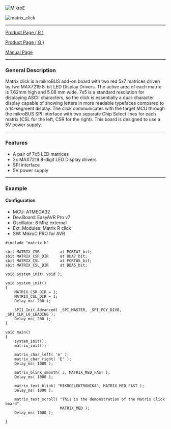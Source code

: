 ![MikroE](http://www.mikroe.com/img/designs/beta/logo_small.png)

![matrix_click](http://cdn.mikroe.com/img/click/matrix-r/matrix-r-click.png)

---
[Product Page ( R ) ](http://www.mikroe.com/click/matrix-r/)

[Product Page ( G ) ](http://www.mikroe.com/click/matrix-g/)

[Manual Page](http://docs.mikroe.com/Matrix_click)

---

### General Description

Matrix click is a mikroBUS add-on board with two red 5x7 matrices driven by two MAX7219 8-bit LED Display Drivers. The active area of each matrix is 7.62mm high and 5.08 mm wide. 7x5 is a standard resolution for displaying ASCII characters, so the click is essentially a dual-character display capable of showing letters in more readable typefaces compared to a 14-segment display. The click communicates with the target MCU through the mikroBUS SPI interface with two separate Chip Select lines for each matrix (CSL for the left, CSR for the right). This board is designed to use a 5V power supply.

---

### Features

- A pair of 7x5 LED matrices
- 2x MAX7219 8-digit LED Display drivers
- SPI interface
- 5V power supply

---

### Example

#### Configuration
* MCU:             ATMEGA32
* Dev.Board:       EasyAVR Pro v7
* Oscillator:      8 Mhz external
* Ext. Modules:    Matrix R click
* SW:              MikroC PRO for AVR

```
#include "matrix.h"

sbit MATRIX_CSR         at PORTA7_bit;
sbit MATRIX_CSR_DIR 	at DDA7_bit;
sbit MATRIX_CSL         at PORTA5_bit;
sbit MATRIX_CSL_DIR 	at DDA5_bit;

void system_init( void );

void system_init()
{
    MATRIX_CSR_DIR = 1;
    MATRIX_CSL_DIR = 1;
    Delay_ms( 200 );

    SPI1_Init_Advanced( _SPI_MASTER, _SPI_FCY_DIV8, _SPI_CLK_LO_LEADING );
    Delay_ms( 200 );
}

void main() 
{
    system_init();
    matrix_init();

    matrix_char_left( 'm' );
    matrix_char_right( 'E' );
    Delay_ms( 1000 );

    matrix_blink_smooth( 3, MATRIX_MED_FAST );
    Delay_ms( 1000 );

    matrix_text_blink( "MIKROELEKTRONIKA", MATRIX_MED_FAST );
    Delay_ms( 1000 );

    matrix_text_scroll( "This is the demonstration of the Matrix Click board",
                        MATRIX_MED );
    Delay_ms( 1000 );

}
```
